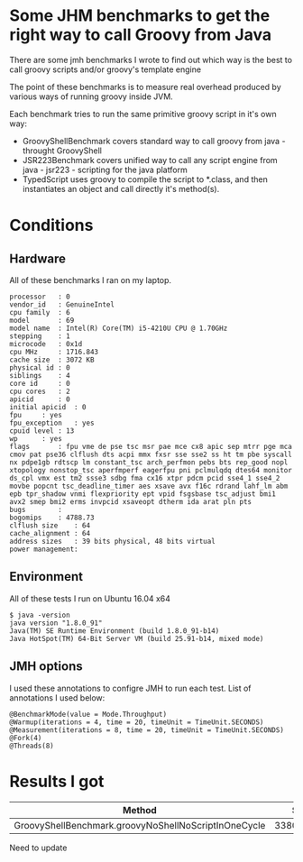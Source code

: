 # Some JHM benchmarks to get the right way to call Groovy from Java #
There are some jmh benchmarks I wrote to find out which way is the best to call groovy scripts and/or groovy's template engine

The point of these benchmarks is to measure real overhead produced by various ways of running groovy inside JVM.

Each benchmark tries to run the same primitive groovy script in it's own way: 

* GroovyShellBenchmark covers standard way to call groovy from java - throught GroovyShell
* JSR223Benchmark covers unified way to call any script engine from java - jsr223 - scripting for the java platform
* TypedScript uses groovy to compile the script to *.class, and then instantiates an object and call directly it's method(s). 

# Conditions #
## Hardware ##
All of these benchmarks I ran on my laptop.
```
processor	: 0
vendor_id	: GenuineIntel
cpu family	: 6
model		: 69
model name	: Intel(R) Core(TM) i5-4210U CPU @ 1.70GHz
stepping	: 1
microcode	: 0x1d
cpu MHz		: 1716.843
cache size	: 3072 KB
physical id	: 0
siblings	: 4
core id		: 0
cpu cores	: 2
apicid		: 0
initial apicid	: 0
fpu		: yes
fpu_exception	: yes
cpuid level	: 13
wp		: yes
flags		: fpu vme de pse tsc msr pae mce cx8 apic sep mtrr pge mca cmov pat pse36 clflush dts acpi mmx fxsr sse sse2 ss ht tm pbe syscall nx pdpe1gb rdtscp lm constant_tsc arch_perfmon pebs bts rep_good nopl xtopology nonstop_tsc aperfmperf eagerfpu pni pclmulqdq dtes64 monitor ds_cpl vmx est tm2 ssse3 sdbg fma cx16 xtpr pdcm pcid sse4_1 sse4_2 movbe popcnt tsc_deadline_timer aes xsave avx f16c rdrand lahf_lm abm epb tpr_shadow vnmi flexpriority ept vpid fsgsbase tsc_adjust bmi1 avx2 smep bmi2 erms invpcid xsaveopt dtherm ida arat pln pts
bugs		:
bogomips	: 4788.73
clflush size	: 64
cache_alignment	: 64
address sizes	: 39 bits physical, 48 bits virtual
power management:
```
## Environment ##
All of these tests I run on Ubuntu 16.04 x64
```
$ java -version
java version "1.8.0_91"
Java(TM) SE Runtime Environment (build 1.8.0_91-b14)
Java HotSpot(TM) 64-Bit Server VM (build 25.91-b14, mixed mode)
```

## JMH options ##
I used these annotations to configre JMH to run each test. 
List of annotations I used below:
```
@BenchmarkMode(value = Mode.Throughput)
@Warmup(iterations = 4, time = 20, timeUnit = TimeUnit.SECONDS)
@Measurement(iterations = 8, time = 20, timeUnit = TimeUnit.SECONDS)
@Fork(4)
@Threads(8)
```

# Results I got #

| Method                                                                        | Score          | Error          | Units |
|-------------------------------------------------------------------------------|----------------|----------------|-------|
|GroovyShellBenchmark.groovyNoShellNoScriptInOneCycle                           |3380448.142     | ±107825.500    | ops/s |

Need to update
